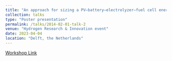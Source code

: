 ```yaml
---
title: "An approach for sizing a PV–battery–electrolyzer–fuel cell energy system: A case study at The Green Village"
collection: talks
type: "Poster presentation"
permalink: /talks/2014-02-01-talk-2
venue: "Hydrogen Research & Innovation event"
date: 2023-04-04
location: "Delft, the Netherlands"
---
```


[Workshop Link](https://www.tudelftcampus.nl/event/hydrogen-research-innovation-event/)

<!-- This is a description of your talk, which is a markdown files that can be all markdown-ified like any other post. Yay markdown! -->
